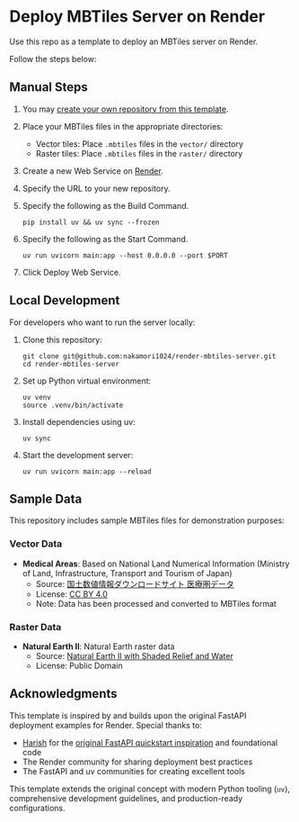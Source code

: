 # Deploy MBTiles Server on Render

Use this repo as a template to deploy an MBTiles server on Render.

Follow the steps below:

## Manual Steps

1. You may [create your own repository from this template](https://github.com/nakamori1024/render-mbtiles-server/generate).

2. Place your MBTiles files in the appropriate directories:
   - Vector tiles: Place `.mbtiles` files in the `vector/` directory
   - Raster tiles: Place `.mbtiles` files in the `raster/` directory

3. Create a new Web Service on [Render](https://dashboard.render.com/web/new).

4. Specify the URL to your new repository.

5. Specify the following as the Build Command.
    ```shell
    pip install uv && uv sync --frozen
    ```

6. Specify the following as the Start Command.
    ```shell
    uv run uvicorn main:app --host 0.0.0.0 --port $PORT
    ```

7. Click Deploy Web Service.

## Local Development

For developers who want to run the server locally:

1. Clone this repository:
   ```shell
   git clone git@github.com:nakamori1024/render-mbtiles-server.git
   cd render-mbtiles-server
   ```

2. Set up Python virtual environment:
   ```shell
   uv venv
   source .venv/bin/activate
   ```

3. Install dependencies using uv:
   ```shell
   uv sync
   ```

4. Start the development server:
   ```shell
   uv run uvicorn main:app --reload  
   ```

## Sample Data

This repository includes sample MBTiles files for demonstration purposes:

### Vector Data
- **Medical Areas**: Based on National Land Numerical Information (Ministry of Land, Infrastructure, Transport and Tourism of Japan)
  - Source: [国土数値情報ダウンロードサイト 医療圏データ](https://nlftp.mlit.go.jp/ksj/gml/datalist/KsjTmplt-A38-2020.html)
  - License: [CC BY 4.0](https://creativecommons.org/licenses/by/4.0/)
  - Note: Data has been processed and converted to MBTiles format

### Raster Data
- **Natural Earth II**: Natural Earth raster data
  - Source: [Natural Earth II with Shaded Relief and Water](https://www.naturalearthdata.com/downloads/50m-raster-data/50m-natural-earth-2/)
  - License: Public Domain

## Acknowledgments

This template is inspired by and builds upon the original FastAPI deployment examples for Render. Special thanks to:

- [Harish](https://harishgarg.com) for the [original FastAPI quickstart inspiration](https://twitter.com/harishkgarg/status/1435084018677010434) and foundational code
- The Render community for sharing deployment best practices
- The FastAPI and uv communities for creating excellent tools

This template extends the original concept with modern Python tooling (`uv`), comprehensive development guidelines, and production-ready configurations.
